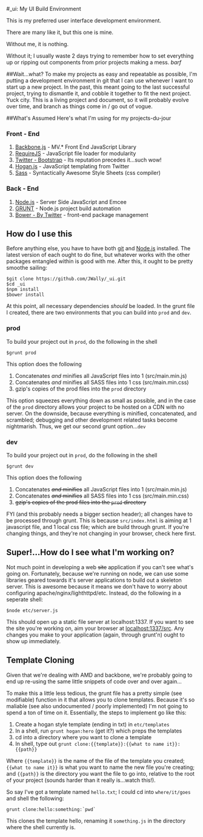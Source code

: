 #_ui: My UI Build Environment

This is my preferred user interface development environment. 

There are many like it, but this one is mine.

Without me, it is nothing. 

Without it; I usually waste 2 days trying to remember how to set everything up or ripping out components from prior projects making a mess. *barf* 

##Wait...what?
To make my projects as easy and repeatable as possible, I'm putting a development environment in git that I can use whenever I want to start up a new project. In the past, this meant going to the last successful project, trying to dismantle it, and cobble it together to fit the next project. Yuck city. This is a living project and document, so it will probably evolve over time, and branch as things come in / go out of vogue.

##What's Assumed
Here's what I'm using for my projects-du-jour

### Front - End

1. [Backbone.js](backbonejs.org) - MV.* Front End JavaScript Library
2. [RequireJS](requirejs.org) - JavaScript file loader for modularity
3. [Twitter - Bootstrap](getbootstrap.com) - Its reputation precedes it...such wow!
4. [Hogan.js](http://twitter.github.io/hogan.js/) - JavaScript templating from Twitter
5. [Sass](http://sass-lang.com/) - Syntactically Awesome Style Sheets (css compiler)

### Back - End

1. [Node.js](https://github.com/joyent/node) - Server Side JavaScript and Emcee
2. [GRUNT](gruntjs.com) - Node.js project build automation
3. [Bower - By Twitter](bower.io) - front-end package management

## How do I use this
Before anything else, you have to have both [git](http://git-scm.com/) and [Node.js](https://github.com/joyent/node) installed. The latest version of each ought to do fine, but whatever works with the other packages entangled within is good with me. After this, it ought to be pretty smoothe sailing:

```shell
$git clone https://github.com/JWally/_ui.git
$cd _ui
$npm install
$bower install
```

At this point, all necessary dependencies *should* be loaded. In the grunt file I created, there are two environments that you can build into `prod` and `dev`. 

### prod
To build your project out in `prod`, do the following in the shell
```shell
$grunt prod
```
This option does the following

1. Concatenates *and* minifies all JavaScript files into 1 (src/main.min.js)
2. Concatenates *and* minifies all SASS files into 1 css (src/main.min.css)
3. gzip's copies of the prod files into the `prod` directory

This option squeezes everything down as small as possible, and in the case of the `prod` directory allows your project to be hosted on a CDN with no server. On the downside, because everything is minified, concatenated, and scrambled; debugging and other development related tasks become nightmarish. Thus, we get our second grunt option...`dev`

### dev
To build your project out in `prod`, do the following in the shell
```shell
$grunt dev
```
This option does the following

1. Concatenates ~~*and* minifies~~ all JavaScript files into 1 (src/main.min.js)
2. Concatenates ~~*and* minifies~~ all SASS files into 1 css (src/main.min.css)
3. ~~gzip's copies of the prod files into the `prod` directory~~

FYI (and this probably needs a bigger section header); all changes have to be processed through grunt. This is because `src/index.html` is aiming at 1 javascript file, and 1 local css file; which are build through grunt. If you're changing things, and they're not changing in your browser, check here first.

## Super!...How do I see what I'm working on?
Not much point in developing a web ~~site~~ application if you can't see what's going on. Fortunately, because we're running on node, we can use some libraries geared towards it's server applications to build out a skeleton server. This is awesome because it means we don't have to worry about configuring apache/nginx/lighthttpd/etc. Instead, do the following in a seperate shell:

```shell
$node etc/server.js
```

This should open up a static file server at localhost:1337. If you want to see the site you're working on, aim your browser at [localhost:1337/src](localhost:1337/src). Any changes you make to your application (again, through grunt'n) ought to show up immediately.

## Template Cloning
Given that we're dealing with AMD and backbone, we're probably going to end up re-using the same little snippets of code over and over again...

To make this a little less tedious, the grunt file has a pretty simple (see modifiable) function in it that allows you to clone templates. Because it's so maliable (see also undocumented / poorly implemented) I'm not going to spend a ton of time on it. Essentially, the steps to implement go like this:

1. Create a hogan style template (ending in txt) in `etc/templates`
2. In a shell, run `grunt hogan:hero` (get it?) which preps the templates
3. cd into a directory where you want to clone a template
4. In shell, type out `grunt clone:{{template}}:{{what to name it}}:{{path}}`

Where `{{template}}` is the name of the file of the template you created; `{{what to name it}}` is what you want to name the new file you're creating; and `{{path}}` is the directory you want the file to go into, relative to the root of your project (sounds harder than it really is...watch this!).

So say I've got a template named `hello.txt`; I could cd into `where/it/goes` and shell the following: 
```shell
grunt clone:hello:something:`pwd`
```

This clones the template hello, renaming it `something.js` in the directory where the shell currently is.

